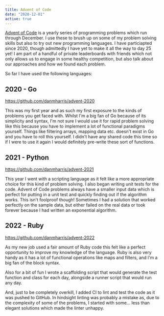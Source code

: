 ```yaml
---
title: Advent of Code
date: "2020-12-01"
active: true
---
```


[Advent of Code](https://adventofcode.com/) is a yearly series of programming problems which run through December. I use these to brush up on some of my problem solving skills but also to try
out new programming languages. I have particiapted since 2020, though admittedly I have yet to make it all the way to
day 25 yet! I am part of a handful of private leaderboards with friends which not only allows us to engage in some healthy competition, but also talk about our approaches and how we found each problem.

So far I have used the following languages:

## 2020 - Go

https://github.com/danmharris/advent-2020

This was my first year and as such my first exposure to the kinds of problems you get faced with. Whilst I'm a big fan of Go because of its simplicity and syntax, I'm not sure I would use it for rapid problem solving like this because you have to implement a lot of functional paradigms yourself. Things like filtering arrays, mapping data etc. doesn't exist in Go and you have to roll this yourself. I didn't have any shared code this time so if I were to use it again I would definitely pre-write these sort of functions.

## 2021 - Python

https://github.com/danmharris/advent-2021

This year I went with a scripting language as it felt like a more appropriate choice for this kind of problem solving. I also began writing unit tests for the code. Advent of Code problems always have a smaller input data which is perfect for putting in a unit test and quickly finding out if the algorithm works. This isn't foolproof though! Sometimes I had a solution that worked perfectly on the sample data, but either failed on the real data or took forever because I had written an exponential algorithm.

## 2022 - Ruby

https://github.com/danmharris/advent-2022

As my new job used a fair amount of Ruby code this felt like a perfect opportunity to improve my knowledge of the language. Ruby is also very handy as it has a lot of functional operations like maps and filters, and I'm a big fan of the block syntax.

Also for a bit of fun I wrote a scaffolding script that would generate the test function and class for each day, alongside a runner script that would run any day.

And, just to be completely overkill, I added CI to lint and test the code as it was pushed to GitHub. In hindsight linting was probably a mistake as, due to the complexity of some of the problems, I started with some... less than elegant solutions which made the linter unhappy.
